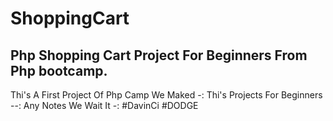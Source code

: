 # ShoppingCart
Php Shopping Cart Project For Beginners From Php bootcamp.
-----------------------------------
Thi's A First Project Of Php Camp We Maked -:
Thi's Projects For Beginners  --: 
Any Notes We Wait It -:
#DavinCi 
#DODGE
